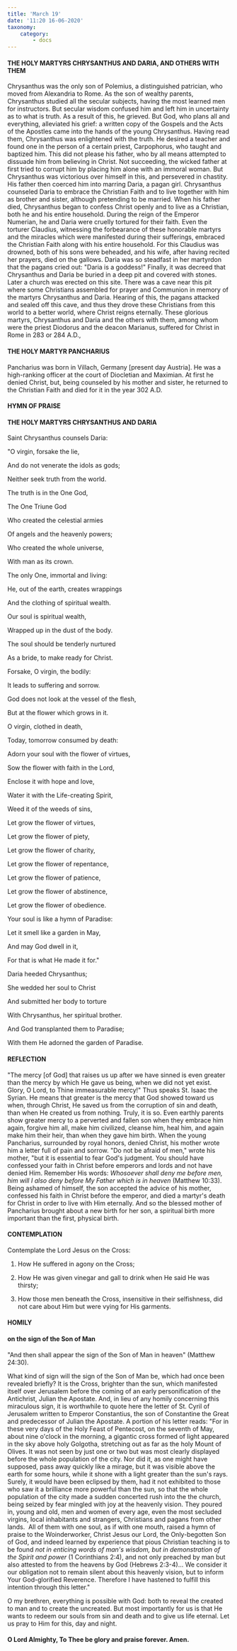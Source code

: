 ```yaml
---
title: 'March 19'
date: '11:20 16-06-2020'
taxonomy:
    category:
        - docs
---
```


#### THE HOLY MARTYRS CHRYSANTHUS AND DARIA, AND OTHERS WITH THEM

Chrysanthus was the only son of Polemius, a distinguished patrician, who moved from Alexandria to Rome. As the son of wealthy parents, Chrysanthus studied all the secular subjects, having the most learned men for instructors. But secular wisdom confused him and left him in uncertainty as to what is truth. As a result of this, he grieved. But God, who plans all and everything, alleviated his grief: a written copy of the Gospels and the Acts of the Apostles came into the hands of the young Chrysanthus. Having read them, Chrysanthus was enlightened with the truth. He desired a teacher and found one in the person of a certain priest, Carpophorus, who taught and baptized him. This did not please his father, who by all means attempted to dissuade him from believing in Christ. Not succeeding, the wicked father at first tried to corrupt him by placing him alone with an immoral woman. But Chrysanthus was victorious over himself in this, and persevered in chastity. His father then coerced him into marring Daria, a pagan girl. Chrysanthus counseled Daria to embrace the Christian Faith and to live together with him as brother and sister, although pretending to be married. When his father died, Chrysanthus began to confess Christ openly and to live as a Christian, both he and his entire household. During the reign of the Emperor Numerian, he and Daria were cruelly tortured for their faith. Even the torturer Claudius, witnessing the forbearance of these honorable martyrs and the miracles which were manifested during their sufferings, embraced the Christian Faith along with his entire household. For this Claudius was drowned, both of his sons were beheaded, and his wife, after having recited her prayers, died on the gallows. Daria was so steadfast in her martyrdon that the pagans cried out: "Daria is a goddess!" Finally, it was decreed that Chrysanthus and Daria be buried in a deep pit and covered with stones. Later a church was erected on this site. There was a cave near this pit where some Christians assembled for prayer and Communion in memory of the martyrs Chrysanthus and Daria. Hearing of this, the pagans attacked and sealed off this cave, and thus they drove these Christians from this world to a better world, where Christ reigns eternally. These glorious martyrs, Chrysanthus and Daria and the others with them, among whom were the priest Diodorus and the deacon Marianus, suffered for Christ in Rome in 283 or 284 A.D.,

#### THE HOLY MARTYR PANCHARIUS

Pancharius was born in Villach, Germany [present day Austria]. He was a high-ranking officer at the court of Diocletian and Maximian. At first he denied Christ, but, being counseled by his mother and sister, he returned to the Christian Faith and died for it in the year 302 A.D.



#### HYMN OF PRAISE

#### THE HOLY MARTYRS CHRYSANTHUS AND DARIA

Saint Chrysanthus counsels Daria:

"O virgin, forsake the lie,

And do not venerate the idols as gods;

Neither seek truth from the world.

The truth is in the One God,

The One Triune God

Who created the celestial armies

Of angels and the heavenly powers;

Who created the whole universe,

With man as its crown.

The only One, immortal and living:

He, out of the earth, creates wrappings

And the clothing of spiritual wealth.

Our soul is spiritual wealth,

Wrapped up in the dust of the body.

The soul should be tenderly nurtured

As a bride, to make ready for Christ.

Forsake, O virgin, the bodily:

It leads to suffering and sorrow.

God does not look at the vessel of the flesh,

But at the flower which grows in it.

O virgin, clothed in death,

Today, tomorrow consumed by death:

Adorn your soul with the flower of virtues,

Sow the flower with faith in the Lord,

Enclose it with hope and love,

Water it with the Life-creating Spirit,

Weed it of the weeds of sins,

Let grow the flower of virtues,

Let grow the flower of piety,

Let grow the flower of charity,

Let grow the flower of repentance,

Let grow the flower of patience,

Let grow the flower of abstinence,

Let grow the flower of obedience.

Your soul is like a hymn of Paradise:

Let it smell like a garden in May,

And may God dwell in it,

For that is what He made it for."

Daria heeded Chrysanthus;

She wedded her soul to Christ

And submitted her body to torture

With Chrysanthus, her spiritual brother.

And God transplanted them to Paradise;

With them He adorned the garden of Paradise.


#### REFLECTION

"The mercy [of God] that raises us up after we have sinned is even greater than the mercy by which He gave us being, when we did not yet exist. Glory, O Lord, to Thine immeasurable mercy!" Thus speaks St. Isaac the Syrian. He means that greater is the mercy that God showed toward us when, through Christ, He saved us from the corruption of sin and death, than when He created us from nothing. Truly, it is so. Even earthly parents show greater mercy to a perverted and fallen son when they embrace him again, forgive him all, make him civilized, cleanse him, heal him, and again make him their heir, than when they gave him birth. When the young Pancharius, surrounded by royal honors, denied Christ, his mother wrote him a letter full of pain and sorrow. "Do not be afraid of men," wrote his mother, "but it is essential to fear God's judgment. You should have confessed your faith in Christ before emperors and lords and not have denied Him. Remember His words: *Whosoever shall deny me before men, him will I also deny before My Father which is in heaven* (Matthew 10:33). Being ashamed of himself, the son accepted the advice of his mother, confessed his faith in Christ before the emperor, and died a martyr's death for Christ in order to live with Him eternally. And so the blessed mother of Pancharius brought about a new birth for her son, a spiritual birth more important than the first, physical birth.

#### CONTEMPLATION

Contemplate the Lord Jesus on the Cross:

1.  How He suffered in agony on the Cross;

1.  How He was given vinegar and gall to drink when He said He was thirsty;

1.  How those men beneath the Cross, insensitive in their selfishness, did not care about Him but were vying for His garments.



#### HOMILY

#### on the sign of the Son of Man 


"And then shall appear the sign of the Son of Man in heaven" (Matthew 24:30).

What kind of sign will the sign of the Son of Man be, which had once been revealed briefly? It is the Cross, brighter than the sun, which manifested itself over Jerusalem before the coming of an early personification of the Antichrist, Julian the Apostate. And, in lieu of any homily concerning this miraculous sign, it is worthwhile to quote here the letter of St. Cyril of Jerusalem written to Emperor Constantius, the son of Constantine the Great and predecessor of Julian the Apostate. A portion of his letter reads: "For in these very days of the Holy Feast of Pentecost, on the seventh of May, about nine o'clock in the morning, a gigantic cross formed of light appeared in the sky above holy Golgotha, stretching out as far as the holy Mount of Olives. It was not seen by just one or two but was most clearly displayed before the whole population of the city. Nor did it, as one might have supposed, pass away quickly like a mirage, but it was visible above the earth for some hours, while it shone with a light greater than the sun's rays. Surely, it would have been eclipsed by them, had it not exhibited to those who saw it a brilliance more powerful than the sun, so that the whole population of the city made a sudden concerted rush into the the church, being seized by fear mingled with joy at the heavenly vision. They poured in, young and old, men and women of every age, even the most secluded virgins, local inhabitants and strangers, Christians and pagans from other lands.  All of them with one soul, as if with one mouth, raised a hymn of praise to the Woinderworker, Christ Jesus our Lord, the Only-begotten Son of God, and indeed learned by experience that pious Christian teaching is to be found *not in enticing words of man's wisdom, but in demonstration of the Spirit and power* (1 Corinthians 2:4), and not only preached by man but also attested to from the heavens by God (Hebrews 2:3-4)... We consider it our obligation not to remain silent about this heavenly vision, but to inform Your God-glorified Reverence. Therefore I have hastened to fulfill this intention through this letter." 

O my brethren, everything is possible with God: both to reveal the created to man and to create the uncreated. But most importantly for us is that He wants to redeem our souls from sin and death and to give us life eternal. Let us pray to Him for this, day and night.

#### O Lord Almighty, To Thee be glory and praise forever. Amen.
